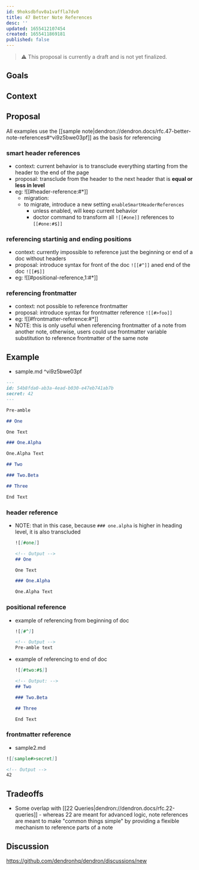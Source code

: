 ```yaml
---
id: 9hoksdbfuv0a1vaffla7dv0
title: 47 Better Note References
desc: ''
updated: 1655412107454
created: 1655411869181
published: false
---
```

<!-- Remove the following warning once you are done writing the RFC. -->
> ⚠️ This proposal is currently a draft and is not yet finalized.

## Goals

## Context

## Proposal

All examples use the [[sample note|dendron://dendron.docs/rfc.47-better-note-references#^vi9z5bwe03pf]] as the basis for referencing

### smart header references
- context: current behavior is to transclude everything starting from the header to the end of the page
- proposal: transclude from the header to the next header that is **equal or less in level**
- eg: ![[#header-reference:#*]]
  - migration:
  - to migrate, introduce a new setting `enableSmartHeaderReferences` 
    - unless enabled, will keep current behavior
    - doctor command to transform all `![[#one]]` references to `[[#one:#$]]` 

### referencing startinig and ending positions
- context: currently impossible to reference just the beginning or end of a doc without headers
- proposal: introduce syntax for front of the doc `![[#^]]` aned end of the doc `![[#$]]`
- eg: ![[#positional-reference,1:#*]]

### referencing frontmatter
- context: not possible to reference frontmatter
- proposal: introduce syntax for frontmatter reference `![[#>foo]]`
- eg: ![[#frontmatter-reference:#*]]
- NOTE: this is only useful when referencing frontmatter of a note from another note, otherwise, users could use frontmatter variable substitution to reference frontmatter of the same note


## Example

- sample.md ^vi9z5bwe03pf
```md
--- 
id: 54b8fda0-ab3a-4ead-b030-e47eb741ab7b
secret: 42
---

Pre-amble

## One

One Text

### One.Alpha

One.Alpha Text

## Two

### Two.Beta

## Three

End Text
```

### header reference

- NOTE: that in this case, because `### one.alpha` is higher in heading level, it is also transcluded
  ```md
  ![[#one]]

  <!-- Output -->
  ## One

  One Text

  ### One.Alpha

  One.Alpha Text
  ```

### positional reference

- example of referencing from beginning of doc
  ```md
  ![[#^]]

  <!-- Output -->
  Pre-amble text
  ```

- example of referencing to end of doc
  ```md
  ![[#two:#$]]

  <!-- Output: -->
  ## Two

  ### Two.Beta

  ## Three

  End Text
  ```

### frontmatter reference

- sample2.md
```md
![[sample#>secret]]

<!-- Output -->
42
```

## Tradeoffs
- Some overlap with [[22 Queries|dendron://dendron.docs/rfc.22-queries]] - whereas 22 are meant for advanced logic, note references are meant to make "common things simple" by providing a flexible mechanism to reference parts of a note

## Discussion
<!-- Click the link and create new discussion -->
https://github.com/dendronhq/dendron/discussions/new
